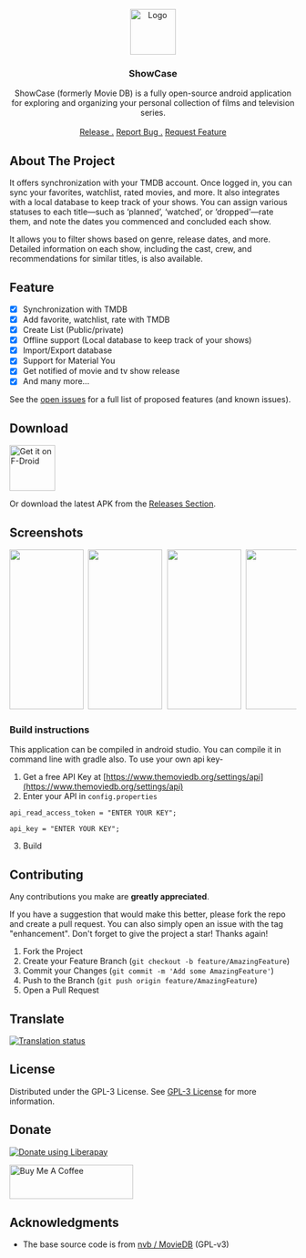 <br/>
<div align="center">
<a href="https://github.com/WirelessAlien/MovieDb">
<img src="https://github.com/WirelessAlien/MovieDB/blob/master/app/src/main/res/mipmap-xxxhdpi/ic_launcher.png" alt="Logo" width="80" height="80">
</a>
<h3 align="center">ShowCase</h3>
<p align="center">
ShowCase (formerly Movie DB) is a fully open-source android application for exploring and organizing your personal collection of films and television series.

<br/>
<br/>
<a href="https://github.com/WirelessAlien/MovieDB/releases">Release .</a>  
<a href="https://github.com/WirelessAlien/MovieDB/issues">Report Bug .</a>
<a href="https://github.com/WirelessAlien/MovieDB/issues">Request Feature</a>
</p>
</div>

## About The Project

It offers synchronization with your TMDB account. Once logged in, you can sync your favorites, watchlist, rated movies, and more. It also integrates with a local database to keep track of your shows. You can assign various statuses to each title—such as ‘planned’, ‘watched’, or ‘dropped’—rate them, and note the dates you commenced and concluded each show.

It allows you to filter shows based on genre, release dates, and more. Detailed information on each show, including the cast, crew, and recommendations for similar titles, is also available. 

## Feature

- [x] Synchronization with TMDB
- [x] Add favorite, watchlist, rate with TMDB
- [x] Create List (Public/private)
- [x] Offline support (Local database to keep track of your shows)
- [x] Import/Export database
- [x] Support for Material You 
- [x] Get notified of movie and tv show release
- [x] And many more...

See the [open issues](https://github.com/WirelessAlien/MovieDB/issues) for a full list of proposed features (and known issues).

## Download

[<img src="https://fdroid.gitlab.io/artwork/badge/get-it-on.png"
     alt="Get it on F-Droid"
     height="80">](https://f-droid.org/packages/com.wirelessalien.android.moviedb/)

Or download the latest APK from the [Releases Section](https://github.com/WirelessAlien/MovieDB/releases/latest).

## Screenshots

<pre>
<img src="https://github.com/user-attachments/assets/ab547d5e-a1ca-4b72-a80d-4414cf68b38b" width="130" height="280" /> <img src="https://github.com/user-attachments/assets/a30a0917-012f-40af-a882-2f1839a40076" width="130" height="280" /> <img src="https://github.com/user-attachments/assets/79f3a547-e66a-4f5d-bdba-8a1ed807df39" width="130" height="280" /> <img src="https://github.com/user-attachments/assets/1cafa7af-f725-424a-8ee2-58434d5c95fa" width="130" height="280" /> <img src="https://github.com/user-attachments/assets/61d0e36c-47d8-4668-a2ea-cdb7a247fee9" width="130" height="280" /> <img src="https://github.com/user-attachments/assets/6830be73-220b-4b37-9083-5e7de5e07300" width="130" height="280" />
</pre>


### Build instructions

This application can be compiled in android studio.
You can compile it in command line with gradle also.
To use your own api key-
1. Get a free API Key at [https://www.themoviedb.org/settings/api](https://www.themoviedb.org/settings/api)
2. Enter your API in `config.properties`

 ```
api_read_access_token = "ENTER YOUR KEY";
 ```
```
api_key = "ENTER YOUR KEY";
 ```
3. Build

## Contributing

Any contributions you make are **greatly appreciated**.

If you have a suggestion that would make this better, please fork the repo and create a pull request. You can also simply open an issue with the tag "enhancement".
Don't forget to give the project a star! Thanks again!

1. Fork the Project
2. Create your Feature Branch (`git checkout -b feature/AmazingFeature`)
3. Commit your Changes (`git commit -m 'Add some AmazingFeature'`)
4. Push to the Branch (`git push origin feature/AmazingFeature`)
5. Open a Pull Request

## Translate

<a href="https://hosted.weblate.org/engage/showcase/">
<img src="https://hosted.weblate.org/widget/showcase/strings/287x66-white.png" alt="Translation status" />
</a>

## License

Distributed under the GPL-3 License. See [GPL-3 License](https://www.gnu.org/licenses/gpl-3.0.txt) for more information.

## Donate 

<noscript><a href="https://liberapay.com/WirelessAlien/donate"><img alt="Donate using Liberapay" src="https://liberapay.com/assets/widgets/donate.svg"></a></noscript>  

<a href="https://www.buymeacoffee.com/wirelessalien" target="_blank"><img src="https://cdn.buymeacoffee.com/buttons/v2/default-blue.png" alt="Buy Me A Coffee" style="height: 60px !important;width: 217px !important;" ></a>

## Acknowledgments

- The base source code is from [nvb / MovieDB](https://notabug.org/nvb/MovieDB) (GPL-v3)
